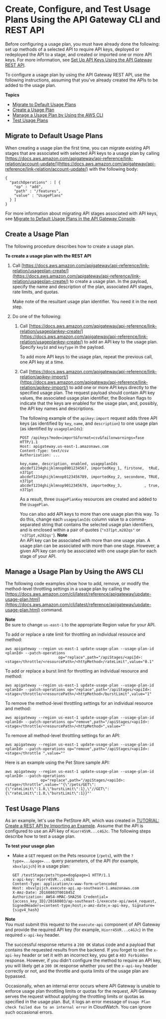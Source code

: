 # Create, Configure, and Test Usage Plans Using the API Gateway CLI and REST API<a name="api-gateway-create-usage-plans-with-rest-api"></a>

Before configuring a usage plan, you must have already done the following: set up methods of a selected API to require API keys, deployed or redeployed the API to a stage, and created or imported one or more API keys\. For more information, see [Set Up API Keys Using the API Gateway REST API](api-gateway-setup-api-key-with-restapi.md)\.

To configure a usage plan by using the API Gateway REST API, use the following instructions, assuming that you've already created the APIs to be added to the usage plan\.

**Topics**
+ [Migrate to Default Usage Plans](#api-gateway-usage-plan-migrate-to-default-with-restapi)
+ [Create a Usage Plan](#api-gateway-usage-plan-create-using-rest-api)
+ [Manage a Usage Plan by Using the AWS CLI](#api-gateway-usage-plan-manage-with-cli)
+ [Test Usage Plans](#api-gateway-usage-plan-test-with-postman)

## Migrate to Default Usage Plans<a name="api-gateway-usage-plan-migrate-to-default-with-restapi"></a>

When creating a usage plan the first time, you can migrate existing API stages that are associated with selected API keys to a usage plan by calling [https://docs.aws.amazon.com/apigateway/api-reference/link-relation/account-update/](https://docs.aws.amazon.com/apigateway/api-reference/link-relation/account-update/) with the following body:

```
{
  "patchOperations" : [ {
    "op" : "add",
    "path" : "/features",
    "value" : "UsagePlans"
  } ]
}
```

For more information about migrating API stages associated with API keys, see [Migrate to Default Usage Plans in the API Gateway Console](api-gateway-create-usage-plans-with-console.md#api-gateway-usage-plan-migrate-to-default)\.

## Create a Usage Plan<a name="api-gateway-usage-plan-create-using-rest-api"></a>

The following procedure describes how to create a usage plan\.

**To create a usage plan with the REST API**

1. Call [https://docs.aws.amazon.com/apigateway/api-reference/link-relation/usageplan-create/](https://docs.aws.amazon.com/apigateway/api-reference/link-relation/usageplan-create/) to create a usage plan\. In the payload, specify the name and description of the plan, associated API stages, rate limits, and quotas\. 

   Make note of the resultant usage plan identifier\. You need it in the next step\.

1. Do one of the following:

   1. Call [https://docs.aws.amazon.com/apigateway/api-reference/link-relation/usageplankey-create/](https://docs.aws.amazon.com/apigateway/api-reference/link-relation/usageplankey-create/) to add an API key to the usage plan\. Specify `keyId` and `keyType` in the payload\. 

      To add more API keys to the usage plan, repeat the previous call, one API key at a time\.

   1. Call [https://docs.aws.amazon.com/apigateway/api-reference/link-relation/apikey-import/](https://docs.aws.amazon.com/apigateway/api-reference/link-relation/apikey-import/) to add one or more API keys directly to the specified usage plan\. The request payload should contain API key values, the associated usage plan identifier, the Boolean flags to indicate that the keys are enabled for the usage plan, and, possibly, the API key names and descriptions\. 

      The following example of the `apikey:import` request adds three API keys \(as identified by `key`, `name`, and `description`\) to one usage plan \(as identified by `usageplanIds`\): 

      ```
      POST /apikeys?mode=import&format=csv&failonwarnings=fase HTTP/1.1
      Host: apigateway.us-east-1.amazonaws.com
      Content-Type: text/csv
      Authorization: ...
      
      key,name, description, enabled, usageplanIds
      abcdef1234ghijklmnop8901234567, importedKey_1, firstone,  tRuE, n371pt 
      abcdef1234ghijklmnop0123456789, importedKey_2, secondone, TRUE, n371pt
      abcdef1234ghijklmnop9012345678, importedKey_3,          , true, n371pt
      ```

      As a result, three `UsagePlanKey` resources are created and added to the `UsagePlan`\.

      You can also add API keys to more than one usage plan this way\. To do this, change each `usageplanIds` column value to a comma\-separated string that contains the selected usage plan identifiers, and is enclosed within a pair of quotes \(`"n371pt,m282qs"` or `'n371pt,m282qs'`\)\.
**Note**  
An API key can be associated with more than one usage plan\. A usage plan can be associated with more than one stage\. However, a given API key can only be associated with one usage plan for each stage of your API\.

## Manage a Usage Plan by Using the AWS CLI<a name="api-gateway-usage-plan-manage-with-cli"></a>

The following code examples show how to add, remove, or modify the method\-level throttling settings in a usage plan by calling the [https://docs.aws.amazon.com/cli/latest/reference/apigateway/update-usage-plan.html](https://docs.aws.amazon.com/cli/latest/reference/apigateway/update-usage-plan.html) command\.

**Note**  
Be sure to change `us-east-1` to the appropriate Region value for your API\.

To add or replace a rate limit for throttling an individual resource and method:

```
aws apigateway --region us-east-1 update-usage-plan --usage-plan-id <planId> --patch-operations 
                        op="replace",path="/apiStages/<apiId>:<stage>/throttle/<resourcePath>/<httpMethod>/rateLimit",value="0.1"
```

To add or replace a burst limit for throttling an individual resource and method:

```
aws apigateway --region us-east-1 update-usage-plan --usage-plan-id <planId> --patch-operations op="replace",path="/apiStages/<apiId>:<stage>/throttle/<resourcePath>/<httpMethod>/burstLimit",value="1"
```

To remove the method\-level throttling settings for an individual resource and method:

```
aws apigateway --region us-east-1 update-usage-plan --usage-plan-id <planId> --patch-operations op="remove",path="/apiStages/<apiId>:<stage>/throttle/<resourcePath>/<httpMethod>",value=""
```

To remove all method\-level throttling settings for an API:

```
aws apigateway --region us-east-1 update-usage-plan --usage-plan-id <planId> --patch-operations op="remove",path="/apiStages/<apiId>:<stage>/throttle ",value=""
```

Here is an example using the Pet Store sample API:

```
aws apigateway --region us-east-1 update-usage-plan --usage-plan-id <planId> --patch-operations 
                op="replace",path="/apiStages/<apiId>:<stage>/throttle",value='"{\"/pets/GET\":{\"rateLimit\":1.0,\"burstLimit\":1},\"//GET\":{\"rateLimit\":1.0,\"burstLimit\":1}}"'
```

## Test Usage Plans<a name="api-gateway-usage-plan-test-with-postman"></a>

As an example, let's use the PetStore API, which was created in [TUTORIAL: Create a REST API by Importing an Example](api-gateway-create-api-from-example.md)\. Assume that the API is configured to use an API key of `Hiorr45VR...c4GJc`\. The following steps describe how to test a usage plan\.

**To test your usage plan**
+ Make a `GET` request on the Pets resource \(`/pets`\), with the `?type=...&page=...` query parameters, of the API \(for example, `xbvxlpijch`\) in a usage plan:

  ```
  GET /testStage/pets?type=dog&page=1 HTTP/1.1
  x-api-key: Hiorr45VR...c4GJc
  Content-Type: application/x-www-form-urlencoded
  Host: xbvxlpijch.execute-api.ap-southeast-1.amazonaws.com
  X-Amz-Date: 20160803T001845Z
  Authorization: AWS4-HMAC-SHA256 Credential={access_key_ID}/20160803/ap-southeast-1/execute-api/aws4_request, SignedHeaders=content-type;host;x-amz-date;x-api-key, Signature={sigv4_hash}
  ```
**Note**  
You must submit this request to the `execute-api` component of API Gateway and provide the required API key \(for example, `Hiorr45VR...c4GJc`\) in the required `x-api-key` header\.

  The successful response returns a `200 OK` status code and a payload that contains the requested results from the backend\. If you forget to set the `x-api-key` header or set it with an incorrect key, you get a `403 Forbidden` response\. However, if you didn't configure the method to require an API key, you will likely get a `200 OK` response whether you set the `x-api-key` header correctly or not, and the throttle and quota limits of the usage plan are bypassed\. 

  Occasionally, when an internal error occurs where API Gateway is unable to enforce usage plan throttling limits or quotas for the request, API Gateway serves the request without applying the throttling limits or quotas as specified in the usage plan\. But, it logs an error message of `Usage Plan check failed due to an internal error` in CloudWatch\. You can ignore such occasional errors\. 